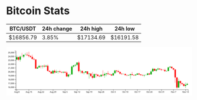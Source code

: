 # Bitcoin Stats

BTC/USDT|24h change|24h high|24h low|
|---|---|---|---|
|$16856.79|3.85%|$17134.69|$16191.58|

<img src="./chart.svg">
